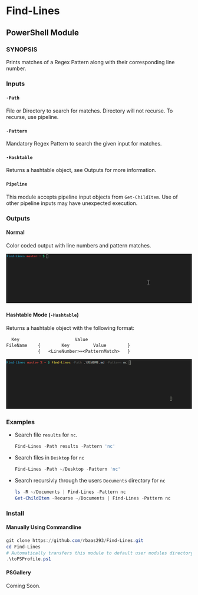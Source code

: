 # Find-Lines
## PowerShell Module

### SYNOPSIS
Prints matches of a Regex Pattern along with their corresponding line number. 

### Inputs
#### `-Path`
File or Directory to search for matches. Directory will not recurse. To recurse, use pipeline.

#### `-Pattern`
Mandatory Regex Pattern to search the given input for matches.

#### `-Hashtable`
Returns a hashtable object, see Outputs for more information.

#### `Pipeline`
This module accepts pipeline input objects from `Get-ChildItem`. Use of other pipeline inputs may have unexpected execution. 

### Outputs
#### Normal
Color coded output with line numbers and pattern matches.

![find_readme_nc](assets/find_readme_nc.gif)

#### Hashtable Mode (`-Hashtable`)
Returns a hashtable object with the following format:
```
  Key                     Value               
FileName    {        Key         Value        }
            {   <LineNumber>=<PatternMatch>   }
```

![find_readme_nc_hashtable](assets/find_readme_nc_hashtable.gif)

### Examples

* Search file `results` for `nc`.
  ```PowerShell
  Find-Lines -Path results -Pattern 'nc'
  ```

* Search files in `Desktop` for `nc`
  ```PowerShell
  Find-Lines -Path ~/Desktop -Pattern 'nc'
  ```

* Search recursivly through the users `Documents` directory for `nc`
  ```PowerShell
  ls -R ~/Documents | Find-Lines -Pattern nc 
  Get-ChildItem -Recurse ~/Documents | Find-Lines -Pattern nc
  ```

### Install
#### Manually Using Commandline
 ```PowerShell
git clone https://github.com/rbaas293/Find-Lines.git
cd Find-Lines
# Automatically transfers this module to default user modules directory.
.\toPSProfile.ps1
```

#### PSGallery
Coming Soon.
